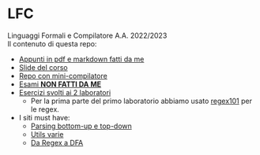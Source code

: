 # LFC
Linguaggi Formali e Compilatore A.A. 2022/2023  
Il contenuto di questa repo:
+ [Appunti in pdf e markdown fatti da me](https://github.com/ElBlasco69/LFC/tree/main/appunti)
+ [Slide del corso](https://github.com/ElBlasco69/LFC/tree/main/slides)
+ [Repo con mini-compilatore](https://github.com/Wilfred/babyc/tree/master/c99)
+ [Esami **NON FATTI DA ME**](https://github.com/ElBlasco69/LFC/tree/main/esami)
+ [Esercizi svolti ai 2 laboratori](https://github.com/ElBlasco69/LFC/tree/main/lab)
    - Per la prima parte del primo laboratorio abbiamo usato [regex101](https://regex101.com/) per le regex.
+ I siti must have:
    - [Parsing bottom-up e top-down](https://jsmachines.sourceforge.net/machines/)
    - [Utils varie](https://cyberzhg.github.io/toolbox/)
    - [Da Regex a DFA](https://ivanzuzak.info/noam/webapps/fsm_simulator/)
